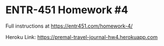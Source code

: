 # ENTR-451 Homework #4

Full instructions at https://entr451.com/homework-4/

Heroku Link: https://premal-travel-journal-hw4.herokuapp.com
